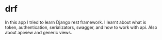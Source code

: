 # drf
In this app I tried to learn Django rest framework. I learnt about what is token, authentication, serializators, swagger, and how to work with api. Also about apiview and generic views.
